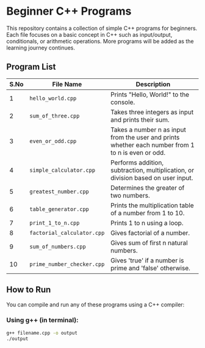 # Beginner C++ Programs

This repository contains a collection of simple C++ programs for beginners. Each file focuses on a basic concept in C++ such as input/output, conditionals, or arithmetic operations. More programs will be added as the learning journey continues.

##  Program List

| S.No| File Name                  | Description                                                                 |
|-----|----------------------------|-----------------------------------------------------------------------------|
| 1   | `hello_world.cpp`         | Prints "Hello, World!" to the console.                                      |
| 2   | `sum_of_three.cpp`        | Takes three integers as input and prints their sum.                         |
| 3   | `even_or_odd.cpp`         | Takes a number n as input from the user and prints whether each number from 1 to n is even or odd. |
| 4   | `simple_calculator.cpp`   | Performs addition, subtraction, multiplication, or division based on user input. |
| 5   | `greatest_number.cpp`     | Determines the greater of two numbers.                                      |
| 6   | `table_generator.cpp`     | Prints the multiplication table of a number from 1 to 10.                   |
| 7   | `print_1_to_n.cpp`        | Prints 1 to n using a loop.                                                 |
| 8   | `factorial_calculator.cpp`| Gives factorial of a number.                                                |
| 9   | `sum_of_numbers.cpp`      | Gives sum of first n natural numbers.                                       |
| 10  | `prime_number_checker.cpp`| Gives 'true' if a number is prime and 'false' otherwise.                    |

##  How to Run

You can compile and run any of these programs using a C++ compiler:

### Using g++ (in terminal):

```bash
g++ filename.cpp -o output
./output
